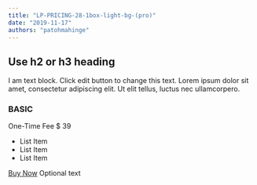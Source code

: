 ```yaml
---
title: "LP-PRICING-28-1box-light-bg-(pro)"
date: "2019-11-17"
authors: "patohmahinge"
---
```


## Use h2 or h3 heading

I am text block. Click edit button to change this text. Lorem ipsum dolor sit amet, consectetur adipiscing elit. Ut elit tellus, luctus nec ullamcorpero.

### BASIC

One-Time Fee $ 39

- List Item
- List Item
- List Item

[Buy Now](#) Optional text
